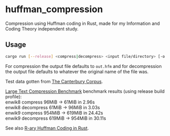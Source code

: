 # huffman_compression

Compression using Huffman coding in Rust, made for my Information and Coding Theory independent study.

## Usage

```sh
cargo run [--release] <compress|decompress> <input file/directory> [-o output file/directory]
```

For compression the output file defaults to `out.hfm` and for decompression the output file defaults to whatever the original name of the file was.  

Test data gotten from [The Canterbury Corpus](https://corpus.canterbury.ac.nz/descriptions/).  

[Large Text Compression Benchmark](http://www.mattmahoney.net/dc/text.html) benchmark results (using release build profile):  
enwik8 compress 96MiB -> 61MiB in 2.96s  
enwik8 decompress 61MiB -> 96MiB in 3.03s  
enwik9 compress 954MiB -> 619MiB in 24.42s  
enwik9 decompress 619MiB -> 954MiB in 30.11s  

See also [R-ary Huffman Coding in Rust](https://github.com/ndm767/huffman).  
